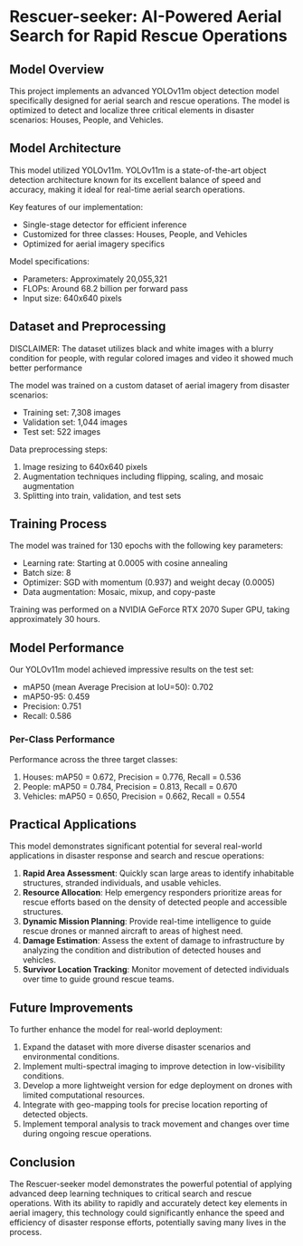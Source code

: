 # Rescuer-seeker: AI-Powered Aerial Search for Rapid Rescue Operations

## Model Overview

This project implements an advanced YOLOv11m object detection model specifically designed for aerial search and rescue operations. The model is optimized to detect and localize three critical elements in disaster scenarios: Houses, People, and Vehicles.

## Model Architecture

This model utilized YOLOv11m. YOLOv11m is a state-of-the-art object detection architecture known for its excellent balance of speed and accuracy, making it ideal for real-time aerial search operations.

Key features of our implementation:
- Single-stage detector for efficient inference
- Customized for three classes: Houses, People, and Vehicles
- Optimized for aerial imagery specifics

Model specifications:
- Parameters: Approximately 20,055,321
- FLOPs: Around 68.2 billion per forward pass
- Input size: 640x640 pixels

## Dataset and Preprocessing

DISCLAIMER: The dataset utilizes black and white images with a blurry condition for people, with regular colored images and video it showed much better performance

The model was trained on a custom dataset of aerial imagery from disaster scenarios:
- Training set: 7,308 images
- Validation set: 1,044 images
- Test set: 522 images

Data preprocessing steps:
1. Image resizing to 640x640 pixels
2. Augmentation techniques including flipping, scaling, and mosaic augmentation
3. Splitting into train, validation, and test sets

## Training Process

The model was trained for 130 epochs with the following key parameters:
- Learning rate: Starting at 0.0005 with cosine annealing
- Batch size: 8
- Optimizer: SGD with momentum (0.937) and weight decay (0.0005)
- Data augmentation: Mosaic, mixup, and copy-paste

Training was performed on a NVIDIA GeForce RTX 2070 Super GPU, taking approximately 30 hours.

## Model Performance

Our YOLOv11m model achieved impressive results on the test set:

- mAP50 (mean Average Precision at IoU=50): 0.702
- mAP50-95: 0.459
- Precision: 0.751
- Recall: 0.586

### Per-Class Performance

Performance across the three target classes:

1. Houses: mAP50 = 0.672, Precision = 0.776, Recall = 0.536
2. People: mAP50 = 0.784, Precision = 0.813, Recall = 0.670
3. Vehicles: mAP50 = 0.650, Precision = 0.662, Recall = 0.554

## Practical Applications

This model demonstrates significant potential for several real-world applications in disaster response and search and rescue operations:

1. **Rapid Area Assessment**: Quickly scan large areas to identify inhabitable structures, stranded individuals, and usable vehicles.
2. **Resource Allocation**: Help emergency responders prioritize areas for rescue efforts based on the density of detected people and accessible structures.
3. **Dynamic Mission Planning**: Provide real-time intelligence to guide rescue drones or manned aircraft to areas of highest need.
4. **Damage Estimation**: Assess the extent of damage to infrastructure by analyzing the condition and distribution of detected houses and vehicles.
5. **Survivor Location Tracking**: Monitor movement of detected individuals over time to guide ground rescue teams.

## Future Improvements

To further enhance the model for real-world deployment:

1. Expand the dataset with more diverse disaster scenarios and environmental conditions.
2. Implement multi-spectral imaging to improve detection in low-visibility conditions.
3. Develop a more lightweight version for edge deployment on drones with limited computational resources.
4. Integrate with geo-mapping tools for precise location reporting of detected objects.
5. Implement temporal analysis to track movement and changes over time during ongoing rescue operations.

## Conclusion

The Rescuer-seeker model demonstrates the powerful potential of applying advanced deep learning techniques to critical search and rescue operations. With its ability to rapidly and accurately detect key elements in aerial imagery, this technology could significantly enhance the speed and efficiency of disaster response efforts, potentially saving many lives in the process.
